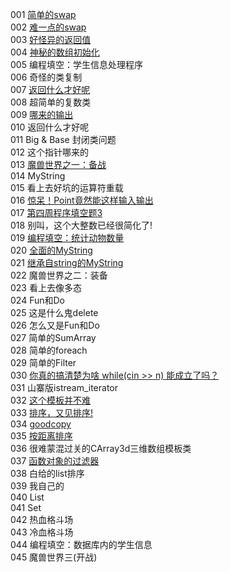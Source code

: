 001	[简单的swap](pkucpp/001.cpp)	  
002	[难一点的swap](pkucpp/002.cpp)	  
003	[好怪异的返回值](pkucpp/003.cpp)	  	  
004	[神秘的数组初始化](pkucpp/004.cpp)   
005	编程填空：学生信息处理程序	  
006	奇怪的类复制	  
007	[返回什么才好呢](pkucpp/007.cpp)  
008	超简单的复数类	  
009	[哪来的输出](pkucpp/009.cpp)	  
010	返回什么才好呢  
011	Big & Base 封闭类问题	  
012	这个指针哪来的	  
013	[魔兽世界之一：备战](pkucpp/013.cpp)	  
014	MyString	  
015	看上去好坑的运算符重载	  
016	[惊呆！Point竟然能这样输入输出](./pkucpp/016.cpp)	   
017	[第四周程序填空题3](./pkucpp/017.cpp)  
018	别叫，这个大整数已经很简化了!	  
019	[编程填空：统计动物数量](pkucpp/019.cpp)	  
020	[全面的MyString](pkucpp/020.cpp)	  
021	[继承自string的MyString](pkucpp/021.cpp)	  
022	魔兽世界之二：装备	  
023	看上去像多态	  
024	Fun和Do	  
025	这是什么鬼delete	   
026	怎么又是Fun和Do	  
027	简单的SumArray	  
028	简单的foreach	  
029	简单的Filter	   
030	[你真的搞清楚为啥 while(cin >> n) 能成立了吗？](./pkucpp/030.cpp)       
031	山寨版istream_iterator	  
032	[这个模板并不难](./pkucpp/032.cpp)       
033	[排序，又见排序!](./pkucpp/033.cpp)   
034 [goodcopy](./pkucpp/034.cpp)       
035	[按距离排序](./pkucpp/035.cpp)         
036	很难蒙混过关的CArray3d三维数组模板类  
037	[函数对象的过滤器](./pkucpp/037.cpp)   
038	白给的list排序  
039	我自己的  
040	List  
041	Set  
042	热血格斗场  
043	冷血格斗场  
044	编程填空：数据库内的学生信息  
045	魔兽世界三(开战)  
